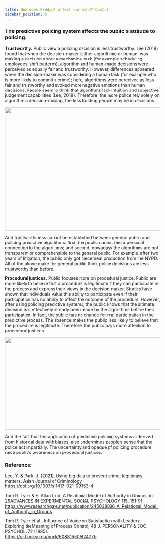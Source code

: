 ```yaml
---
title: How does Predpol affect our mind?(Cont.)
sidebar_position: 5
---
```


### The predictive policing system affects the public's attitude to policing. 

**Trustworthy.** Public view a policing decision is less trustworthy. Lee (2018) found that when the decision-maker (either algorithmic or human) was making a decision about a mechanical task (for example scheduling employees’ shift patterns), algorithm and human-made decisions were perceived as equally fair and trustworthy. However, differences appeared when the decision-maker was considering a human task (for example who is more likely to commit a crime); here, algorithms were perceived as less fair and trustworthy and evoked more negative emotions than human decisions. People seem to think that algorithms lack intuition and subjective judgement capabilities (Lee, 2018). Therefore, the more police rely solely on algorithmic decision-making, the less trusting people may be in decisions. 

<div align='center'>
<img
  src="https://lh4.googleusercontent.com/sTSO2mlWlK0es3OryyyMoQLNUlSMOfSGbiL1Si3bCvM39dANUJlNgKVG2B-H1q0eghA8YOkDouGrtMrB0HWvONcVuGayoC6-tQh0Twzvh-ydowT-x1VNKtGTstI9zLYqjh52-kMF" 
  width = "600" height = "400" alt=""/>
</div>

And trustworthiness cannot be established between general public and policing predictive algorithms: first, the public cannot feel a personal connection to the algorithms; and second, nowadays the algorithms are not transparent or comprehensible to the general public. For example, after two years of litigation, the public only got piecemeal production from the NYPD. All of the above make the general public think police decisions are less trustworthy than before. 

**Procedural justices.** Public focuses more on procedural justice. Public are more likely to believe that a procedure is legitimate if they can participate in the process and express their views to the decision-maker. Studies have shown that individuals value this ability to participate even if their participation has no ability to affect the outcome of the procedure. However, after using policing predictive systems, the public knows that the ultimate decision has effectively already been made by the algorithms before their participation. In fact, the public has no chance for real participation in the predictive process. The absence makes the public less likely to believe that the procedure is legitimate. Therefore, the public pays more attention to procedural justices. 

<div align='center'>
<img
  src="https://lh6.googleusercontent.com/fS9g1BVrW7rxjfP1JFNa4PYJSczYHVJmacl1IdqYaRyw8yZ7DISh_zDt1QmhgKk4eXiXdWNv3P91Zia4cuWsVa5tOSwZjz-GJc6zHvflpYvHGBXx6lsFE3br8dfHVoiPcCAnD7qF" 
  width = "600" height = "300" alt=""/>
</div>

And the fact that the application of predictive policing systems is derived from historical data with biases, also undermines people’s sense that the police act impartially. The uncertainty and opaque pf policing procedure raise public’s awareness on procedural justices. 

### Reference: 

Lee, Y. & Park, J. (2021). Using big data to prevent crime: legitimacy matters. Asian Journal of Criminology.   
https://doi.org/10.1007/s11417-021-09353-4

Tom R. Tyler & E. Allan Lind, A Relational Model of Authority in Groups, in 25ADVANCES IN EXPERIMENTAL SOCIAL PSYCHOLOGY 115, 151–91
https://www.researchgate.net/publication/245038886_A_Relational_Model_of_Authority_in_Groups

Tom R. Tyler et al., Influence of Voice on Satisfaction with Leaders: Exploring theMeaning of Process Control, 48 J. PERSONALITY & SOC. PSYCHOL. 72 (1985).   
https://ur.booksc.eu/book/60881550/62477b